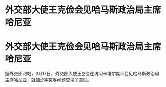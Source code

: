 # 外交部大使王克俭会见哈马斯政治局主席哈尼亚

# 外交部大使王克俭会见哈马斯政治局主席哈尼亚

据外交部网站，3月17日，外交部大使王克俭在访问卡塔尔期间会见哈马斯政治局主席哈尼亚，就加沙冲突等问题交换了意见。

